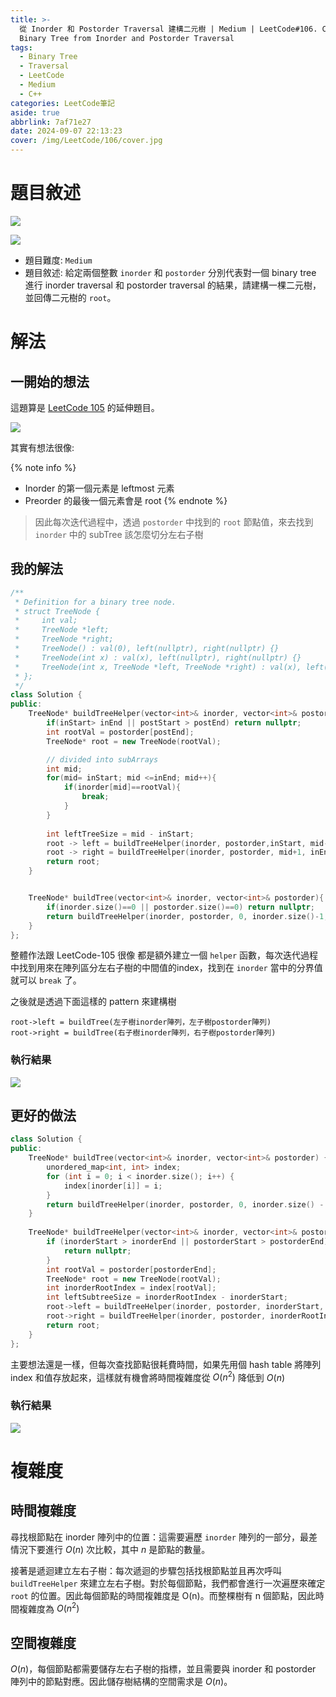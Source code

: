 ```yaml
---
title: >-
  從 Inorder 和 Postorder Traversal 建構二元樹 | Medium | LeetCode#106. Construct
  Binary Tree from Inorder and Postorder Traversal
tags:
  - Binary Tree
  - Traversal
  - LeetCode
  - Medium
  - C++
categories: LeetCode筆記
aside: true
abbrlink: 7af71e27
date: 2024-09-07 22:13:23
cover: /img/LeetCode/106/cover.jpg
---
```



# 題目敘述

![](/img/LeetCode/106/question1.png)

![](/img/LeetCode/106/question2.png)

- 題目難度: `Medium`
- 題目敘述: 給定兩個整數 `inorder` 和 `postorder`  分別代表對一個 binary tree 進行 inorder traversal 和 postorder traversal 的結果，請建構一棵二元樹，並回傳二元樹的  `root`。 

# 解法

## 一開始的想法

這題算是 [LeetCode 105](https://leozzmc.github.io/posts/13d1e5ab.html) 的延伸題目。

![](/img/LeetCode/106/algo.png)


其實有想法很像:

{% note info %}
- Inorder 的第一個元素是 leftmost 元素
- Preorder 的最後一個元素會是 root
{% endnote %}

> 因此每次迭代過程中，透過 `postorder` 中找到的 `root` 節點值，來去找到 `inorder` 中的 subTree 該怎麼切分左右子樹


## 我的解法

```cpp
/**
 * Definition for a binary tree node.
 * struct TreeNode {
 *     int val;
 *     TreeNode *left;
 *     TreeNode *right;
 *     TreeNode() : val(0), left(nullptr), right(nullptr) {}
 *     TreeNode(int x) : val(x), left(nullptr), right(nullptr) {}
 *     TreeNode(int x, TreeNode *left, TreeNode *right) : val(x), left(left), right(right) {}
 * };
 */
class Solution {
public:
    TreeNode* buildTreeHelper(vector<int>& inorder, vector<int>& postorder, int inStart, int inEnd, int postStart, int postEnd){
        if(inStart> inEnd || postStart > postEnd) return nullptr;
        int rootVal = postorder[postEnd];
        TreeNode* root = new TreeNode(rootVal);

        // divided into subArrays
        int mid;
        for(mid= inStart; mid <=inEnd; mid++){
            if(inorder[mid]==rootVal){
                break;
            }
        }
        
        int leftTreeSize = mid - inStart;
        root -> left = buildTreeHelper(inorder, postorder,inStart, mid-1, postStart, postStart+leftTreeSize-1 );
        root -> right = buildTreeHelper(inorder, postorder, mid+1, inEnd,postStart+leftTreeSize, postEnd-1);
        return root;
    }


    TreeNode* buildTree(vector<int>& inorder, vector<int>& postorder){
        if(inorder.size()==0 || postorder.size()==0) return nullptr;
        return buildTreeHelper(inorder, postorder, 0, inorder.size()-1, 0, postorder.size()-1);
    }
};
```

整體作法跟 LeetCode-105 很像 都是額外建立一個 `helper` 函數，每次迭代過程中找到用來在陣列區分左右子樹的中間值的index，找到在 `inorder` 當中的分界值就可以 `break` 了。

之後就是透過下面這樣的 pattern 來建構樹

```
root->left = buildTree(左子樹inorder陣列，左子樹postorder陣列)
root->right = buildTree(右子樹inorder陣列，右子樹postorder陣列)
```

### 執行結果

![](/img/LeetCode/106/result.png)

## 更好的做法

```cpp
class Solution {
public:
    TreeNode* buildTree(vector<int>& inorder, vector<int>& postorder) {
        unordered_map<int, int> index;
        for (int i = 0; i < inorder.size(); i++) {
            index[inorder[i]] = i;
        }
        return buildTreeHelper(inorder, postorder, 0, inorder.size() - 1, 0, postorder.size() - 1, index);
    }
    
    TreeNode* buildTreeHelper(vector<int>& inorder, vector<int>& postorder, int inorderStart, int inorderEnd, int postorderStart, int postorderEnd, unordered_map<int, int>& index) {
        if (inorderStart > inorderEnd || postorderStart > postorderEnd) {
            return nullptr;
        }
        int rootVal = postorder[postorderEnd];
        TreeNode* root = new TreeNode(rootVal);
        int inorderRootIndex = index[rootVal];
        int leftSubtreeSize = inorderRootIndex - inorderStart;
        root->left = buildTreeHelper(inorder, postorder, inorderStart, inorderRootIndex - 1, postorderStart, postorderStart + leftSubtreeSize - 1, index);
        root->right = buildTreeHelper(inorder, postorder, inorderRootIndex + 1, inorderEnd, postorderStart + leftSubtreeSize, postorderEnd - 1, index);
        return root;
    }
};

```

主要想法還是一樣，但每次查找節點很耗費時間，如果先用個 hash table 將陣列index 和值存放起來，這樣就有機會將時間複雜度從 $O(n^2)$ 降低到 $O(n)$

### 執行結果

![](/img/LeetCode/106/result2.png)

# 複雜度

## 時間複雜度

尋找根節點在 inorder 陣列中的位置：這需要遍歷 `inorder` 陣列的一部分，最差情況下要進行 $O(n)$ 次比較，其中 $n$ 是節點的數量。

接著是遞迴建立左右子樹：每次遞迴的步驟包括找根節點並且再次呼叫 `buildTreeHelper` 來建立左右子樹。對於每個節點，我們都會進行一次遍歷來確定 `root` 的位置。因此每個節點的時間複雜度是 O(n)。而整棵樹有 n 個節點，因此時間複雜度為 $O(n^2)$

## 空間複雜度

$O(n)$，每個節點都需要儲存左右子樹的指標，並且需要與 inorder 和 postorder 陣列中的節點對應。因此儲存樹結構的空間需求是 $O(n)$。